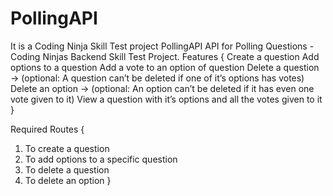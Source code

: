 # PollingAPI
It is a Coding Ninja Skill Test project
PollingAPI
API for Polling Questions - Coding Ninjas Backend Skill Test Project.
Features {
Create a question
Add options to a question
Add a vote to an option of question
Delete a question → (optional: A question can’t be deleted if one of it’s options has votes)
Delete an option → (optional: An option can’t be deleted if it has even one vote given to it)
View a question with it’s options and all the votes given to it }

Required Routes {
 1. To create a question
 2. To add options to a specific question
 3. To delete a question
 4. To delete an option }
